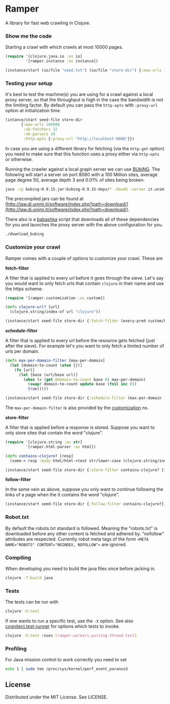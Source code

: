 # Ramper

A library for fast web crawling in Clojure.

### Show me the code

Starting a crawl with which crawls at most 10000 pages.

```clj
(require '[clojure.java.io :as io]
         '[ramper.instance :as instance])

(instance/start (io/file "seed.txt") (io/file "store-dir") {:max-urls 10000})
```

### Testing your setup

It's best to test the machine(s) you are using for a crawl against a local proxy server,
so that the throughput is high in the case the bandwidth is not the limiting factor.
By default you can pass the `http-opts` with `:proxy-url` option at initialization time.
```clj
(intance/start seed-file store-dir
       {:max-urls 100000
        :nb-fetchers 32
        :nb-parsers 10
        :http-opts {:proxy-url "http://localhost:8080"}})
```

In case you are using a different library for fetching (via the `http-get` option) you need to make sure that
this function uses a proxy either via `http-opts` or otherwise.

Running the crawler against a local graph server we can use [BUbiNG](https://github.com/LAW-Unimi/BUbiNG). The following will start a server on port 8080 with a 100 Million sites,
average page degree 50, average depth 3 and 0.01% of sites being broken.
```bash
java -cp bubing-0.9.15.jar:bubing-0.9.15-deps/* -Xmx4G -server it.unimi.di.law.bubing.test.NamedGraphServerHttpProxy -s 100000000 -d 50 -m 3 -t 1000 -D .0001 -A1000 -
```
The precompiled jars can be found at [http://law.di.unimi.it/software/index.php?path=download/](http://law.di.unimi.it/software/index.php?path=download/).

There also is a [babashka](https://github.com/babashka/babashka) script that downloads all of these dependencies for you and launches the proxy server with the above configuration for you.

```bash
./download_bubing
```

### Customize your crawl

Ramper comes with a couple of options to customize your crawl. These are

**fetch-filter**

A filter that is applied to every url before it goes through the sieve. Let's say you would
want to only fetch urls that contain `clojure` in their name and use the https scheme.
```clj
(require '[ramper.customization :as custom])

(defn clojure-url? [url]
  (clojure.string/index-of url "clojure"))

(instance/start seed-file store-dir {:fetch-filter (every-pred custom/https? clojure-url?)}

```

**schedule-filter**

A filter that is applied to every url before the resource gets fetched (just after the sieve).
For example let's you want to only fetch a limited number of urls per domain.
```clj
(defn max-per-domain-filter [max-per-domain]
  (let [domain-to-count (atom {})]
    (fn [url]
      (let [base (url/base url)]
        (when (< (get @domain-to-count base 0) max-per-domain)
          (swap! domain-to-count update base (fnil inc 0))
          true)))))

(instance/start seed-file store-dir {:schedule-filter (max-per-domain 100)})
```
The `max-per-domain-filter` is also provided by the [customization](src/clj/ramper/customization.clj) ns.

**store-filter**

A filter that is applied before a response is stored. Suppose you want to only store sites that contain
the word "clojure".
```clj
(require '[clojure.string :as str]
         '[ramper.html-parser :as html])

(defn contains-clojure? [resp]
  (some-> resp :body html/html->text str/lower-case (clojure.string/index-of "clojure")))

(instance/start seed-file store-dir {:store-filter contains-clojure? })
```

**follow-filter**

In the same vein as above, suppose you only want to continue following the links of a page when
the it contains the word "clojure".
```clj
(instance/start seed-file store-dir {:follow-filter contains-clojure?})
```

### Robot.txt

By default the robots.txt standard is followed. Meaning the "robots.txt" is downloaded before any
other content is fetched and adhered by. "nofollow" attributes are respected.
Currently robot meta tags of the form `<META NAME="ROBOTS" CONTENT="NOINDEX, NOFOLLOW">` are ignored.

### Compiling

When developing you need to build the java files once before jacking in.

```bash
clojure -T:build java
```

### Tests

The tests can be run with
```bash
clojure -X:test
```

If one wants to run a specific test, use the `-X` option. See also [cognitect.test-runner](https://github.com/cognitect-labs/test-runner) for options which tests to invoke.
```bash
clojure -X:test :nses [ramper.workers.parsing-thread-test]
```

### Profiling

For Java mission control to work correctly you need to set

```bash
echo 1 | sudo tee /proc/sys/kernel/perf_event_paranoid
```
## License

Distributed under the MIT License. See LICENSE.
